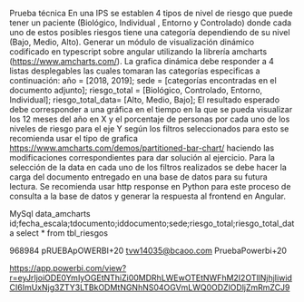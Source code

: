 Prueba técnica 
En una IPS se establen 4 tipos de nivel de riesgo que puede tener un paciente (Biológico, Individual , Entorno y Controlado) donde cada uno de estos posibles riesgos tiene una categoría dependiendo de su nivel (Bajo, Medio, Alto).
Generar un módulo de visualización dinámico codificado en typescript sobre angular utilizando la librería amcharts (https://www.amcharts.com/).
La grafica dinámica debe responder a 4 listas desplegables las cuales tomaran las categorías especificas a continuación:
año = [2018, 2019];
sede = [categorías encontradas en el documento adjunto];
riesgo_total = [Biológico, Controlado, Entorno, Individual];
riesgo_total_data= [Alto, Medio, Bajo];
El resultado esperado debe corresponder a una gráfica en el tiempo en la que se pueda visualizar los 12 meses del año en X y el porcentaje de personas por cada uno de los niveles de riesgo para el eje Y según los filtros seleccionados para esto se recomienda usar el tipo de grafica https://www.amcharts.com/demos/partitioned-bar-chart/ haciendo las modificaciones correspondientes para dar solución al ejercicio.
Para la selección de la data en cada uno de los filtros realizados se debe hacer la carga del documento entregado en una base de datos para su futura lectura. Se recomienda usar http response en Python para este proceso de consulta a la base de datos y generar la respuesta al frontend en Angular.


MySql
data_amcharts
id;fecha_escala;tdocumento;iddocumento;sede;riesgo_total;riesgo_total_data
select * from tbl_riesgos


968984 
pRUEBApOWERBI+20
tvw14035@bcaoo.com
PruebaPowerbi+20

https://app.powerbi.com/view?r=eyJrIjoiODE0YmIyOGEtNThiZi00MDRhLWEwOTEtNWFhM2I2OTllNjhjIiwidCI6ImUxNjg3ZTY3LTBkODMtNGNhNS04OGVmLWQ0ODZlODljZmRmZCJ9